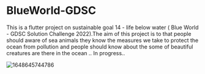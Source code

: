 # BlueWorld-GDSC
This is a flutter project on sustainable goal 14 - life below water ( Blue World - GDSC Solution Challenge 2022).The aim of this project is to that people should aware of sea animals they know the measures we take to protect the ocean from pollution and people should know about the some of  beautiful creatures are there in the ocean ..
In progress..


![1648645744786](https://user-images.githubusercontent.com/98549505/160855011-c60a8810-f373-4169-b5d3-987cb90035c0.jpg)
